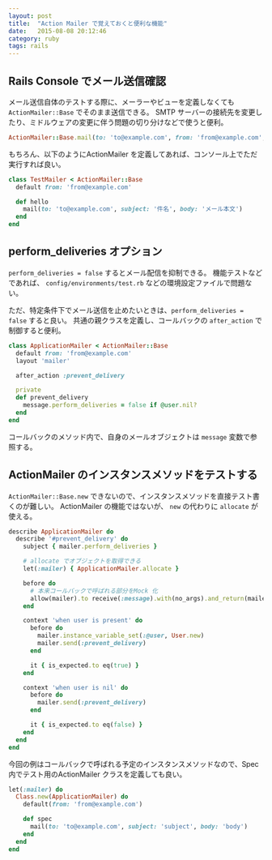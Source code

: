 ```yaml
---
layout: post
title:  "Action Mailer で覚えておくと便利な機能"
date:   2015-08-08 20:12:46
category: ruby
tags: rails
---
```


## Rails Console でメール送信確認

メール送信自体のテストする際に、メーラーやビューを定義しなくても `ActionMailer::Base` でそのまま送信できる。
SMTP サーバーの接続先を変更したり、ミドルウェアの変更に伴う問題の切り分けなどで使うと便利。

```ruby
ActionMailer::Base.mail(to: 'to@example.com', from: 'from@example.com', subject: '件名', body: 'メール本文').deliver
```

もちろん、以下のようにActionMailer を定義してあれば、コンソール上でただ実行すれば良い。

```ruby
class TestMailer < ActionMailer::Base
  default from: 'from@example.com'

  def hello
    mail(to: 'to@example.com', subject: '件名', body: 'メール本文')
  end
end
```

## perform_deliveries オプション

`perform_deliveries = false` するとメール配信を抑制できる。
機能テストなどであれば、 `config/environments/test.rb` などの環境設定ファイルで問題ない。


ただ、特定条件下でメール送信を止めたいときは、`perform_deliveries = false` すると良い。
共通の親クラスを定義し、コールバックの `after_action` で制御すると便利。

```ruby
class ApplicationMailer < ActionMailer::Base
  default from: 'from@example.com'
  layout 'mailer'

  after_action :prevent_delivery

  private
  def prevent_delivery
    message.perform_deliveries = false if @user.nil?
  end
end
```

コールバックのメソッド内で、自身のメールオブジェクトは `message` 変数で参照する。

## ActionMailer のインスタンスメソッドをテストする

`ActionMailer::Base.new` できないので、インスタンスメソッドを直接テスト書くのが難しい。
ActionMailer の機能ではないが、 `new` の代わりに `allocate` が使える。

```ruby
describe ApplicationMailer do
  describe '#prevent_delivery' do
    subject { mailer.perform_deliveries }

    # allocate でオブジェクトを取得できる
    let(:mailer) { ApplicationMailer.allocate }

    before do
      # 本来コールバックで呼ばれる部分をMock 化
      allow(mailer).to receive(:message).with(no_args).and_return(mailer)
    end

    context 'when user is present' do
      before do
        mailer.instance_variable_set(:@user, User.new)
        mailer.send(:prevent_delivery)
      end

      it { is_expected.to eq(true) }
    end

    context 'when user is nil' do
      before do
        mailer.send(:prevent_delivery)
      end

      it { is_expected.to eq(false) }
    end
  end
end
```

今回の例はコールバックで呼ばれる予定のインスタンスメソッドなので、Spec 内でテスト用のActionMailer クラスを定義しても良い。

```ruby
let(:mailer) do
  Class.new(ApplicationMailer) do
    default(from: 'from@example.com')

    def spec
      mail(to: 'to@example.com', subject: 'subject', body: 'body')
    end
  end
end
```

